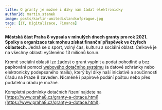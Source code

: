 ```yaml
---
title: O granty je možné i díky nám žádat elektronicky
authorId: martin.stanek
image: posts/karlin-unitedislandsofprague.jpg
tags: [IT, Digitalizace, Finance]
---
```


**Městská část Praha 8 vypsala v minulých dnech granty pro rok 2021. Spolky a organizace tak mohou získat finanční příspěvek ve čtyřech oblastech.** Jedná se o sport, volný čas, kulturu a sociální oblast. Celkově je na všechny oblasti vyčleněno 13 milionů korun.

Kromě sociální oblasti lze žádost o grant vyplnit a podat pohodlně a bez papírování pomocí [webového dotačního systému](https://dotace.praha8.cz) (a datové schránky nebo elektronicky podepsaného mailu), který byl díky naší iniciativě a součinnosti úřadu na Praze 8 zaveden. Nicméně i papírové podání poštou nebo přes podatelnu úřadu je možné.

Kompletní podmínky dotačních řízení najdete na [https://www.praha8.cz/granty-a-dotace.html](https://www.praha8.cz/granty-a-dotace.html).
